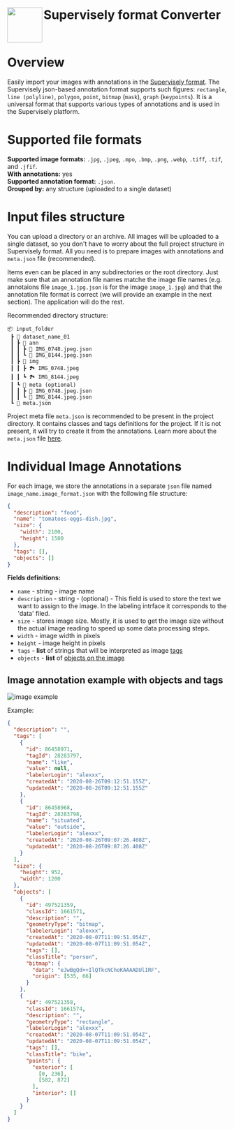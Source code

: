 <h1 align="left" style="border-bottom: 0"> <img align="left" src="https://docs.supervisely.com/~gitbook/image?url=https:%2F%2F1080806899-files.gitbook.io%2F%7E%2Ffiles%2Fv0%2Fb%2Fgitbook-legacy-files%2Fo%2Fspaces%252F-M4BHwRbuyIoH-xoF3Gv%252Favatar-1586509921877.png%3Fgeneration=1586509922435383%26alt=media&width=32&dpr=2&quality=100&sign=addbd62464eb0d2b232a524fa7363f850b1cbfc2133351c76bb3e2464d6c4c59" width="80"> Supervisely format Converter </h1>

<br>

# Overview

Easily import your images with annotations in the [Supervisely format](https://docs.supervise.ly/data-organization/00_ann_format_navi). The Supervisely json-based annotation format supports such figures: `rectangle`, `line (polyline)`, `polygon`, `point`, `bitmap` (`mask`), `graph` (`keypoints`). It is a universal format that supports various types of annotations and is used in the Supervisely platform.

# Supported file formats

**Supported image formats:** `.jpg`, `.jpeg`, `.mpo`, `.bmp`, `.png`, `.webp`, `.tiff`, `.tif`, and `.jfif`.<br>
**With annotations:** yes<br>
**Supported annotation format:** `.json`.<br>
**Grouped by:** any structure (uploaded to a single dataset)<br>

# Input files structure

You can upload a directory or an archive. All images will be uploaded to a single dataset, so you don't have to worry about the full project structure in Supervisely format. All you need is to prepare images with annotations and `meta.json` file (recommended).

<!-- {% hint style="success" %} -->

Items even can be placed in any subdirectories or the root directory. Just make sure that an annotation file names matche the image file names (e.g. annotaions file `image_1.jpg.json` is for the image `image_1.jpg`) and that the annotation file format is correct (we will provide an example in the next section). The application will do the rest.

<!-- {% endhint %} -->

Recommended directory structure:

```text
📦 input_folder
 ┣ 📂 dataset_name_01
 ┃ ┣ 📂 ann
 ┃ ┃ ┣ 📄 IMG_0748.jpeg.json
 ┃ ┃ ┗ 📄 IMG_8144.jpeg.json
 ┃ ┣ 📂 img
 ┃ ┃ ┣ 🏞️ IMG_0748.jpeg
 ┃ ┃ ┗ 🏞️ IMG_8144.jpeg
 ┃ ┗ 📂 meta (optional)
 ┃ ┃ ┣ 📄 IMG_0748.jpeg.json
 ┃ ┃ ┗ 📄 IMG_8144.jpeg.json
 ┗ 📄 meta.json
```

Project meta file `meta.json` is recommended to be present in the project directory. It contains classes and tags definitions for the project. If it is not present, it will try to create it from the annotations. Learn more about the `meta.json` file [here](https://docs.supervisely.com/customization-and-integration/00_ann_format_navi/02_project_classes_and_tags).

# Individual Image Annotations

For each image, we store the annotations in a separate `json` file named `image_name.image_format.json` with the following file structure:

```json
{
  "description": "food",
  "name": "tomatoes-eggs-dish.jpg",
  "size": {
    "width": 2100,
    "height": 1500
  },
  "tags": [],
  "objects": []
}
```

**Fields definitions:**

- `name` - string - image name
- `description` - string - (optional) - This field is used to store the text we want to assign to the image. In the labeling intrface it corresponds to the 'data' filed.
- `size` - stores image size. Mostly, it is used to get the image size without the actual image reading to speed up some data processing steps.
- `width` - image width in pixels
- `height` - image height in pixels
- `tags` - **list** of strings that will be interpreted as image [tags](https://docs.supervisely.com/customization-and-integration/00_ann_format_navi/03_supervisely_format_tags)
- `objects` - **list** of [objects on the image](https://docs.supervisely.com/customization-and-integration/00_ann_format_navi/04_supervisely_format_objects)

## Image annotation example with objects and tags

![image example](https://docs.supervisely.com/~gitbook/image?url=https:%2F%2F1080806899-files.gitbook.io%2F%7E%2Ffiles%2Fv0%2Fb%2Fgitbook-x-prod.appspot.com%2Fo%2Fspaces%252F-M4BHwRbuyIoH-xoF3Gv%252Fuploads%252Fgit-blob-552eebcf9ad197da6e9f93912abde5100bd0b196%252Fimage.png%3Falt=media&width=768&dpr=4&quality=100&sign=dec49d5954f46bb85a1ce7ac90dca123b1c3f1e86b35edbea04e012b440d9a29)

Example:

```json
{
  "description": "",
  "tags": [
    {
      "id": 86458971,
      "tagId": 28283797,
      "name": "like",
      "value": null,
      "labelerLogin": "alexxx",
      "createdAt": "2020-08-26T09:12:51.155Z",
      "updatedAt": "2020-08-26T09:12:51.155Z"
    },
    {
      "id": 86458968,
      "tagId": 28283798,
      "name": "situated",
      "value": "outside",
      "labelerLogin": "alexxx",
      "createdAt": "2020-08-26T09:07:26.408Z",
      "updatedAt": "2020-08-26T09:07:26.408Z"
    }
  ],
  "size": {
    "height": 952,
    "width": 1200
  },
  "objects": [
    {
      "id": 497521359,
      "classId": 1661571,
      "description": "",
      "geometryType": "bitmap",
      "labelerLogin": "alexxx",
      "createdAt": "2020-08-07T11:09:51.054Z",
      "updatedAt": "2020-08-07T11:09:51.054Z",
      "tags": [],
      "classTitle": "person",
      "bitmap": {
        "data": "eJwBgQd++IlQTkcNChoKAAAADUlIRF",
        "origin": [535, 66]
      }
    },
    {
      "id": 497521358,
      "classId": 1661574,
      "description": "",
      "geometryType": "rectangle",
      "labelerLogin": "alexxx",
      "createdAt": "2020-08-07T11:09:51.054Z",
      "updatedAt": "2020-08-07T11:09:51.054Z",
      "tags": [],
      "classTitle": "bike",
      "points": {
        "exterior": [
          [0, 236],
          [582, 872]
        ],
        "interior": []
      }
    }
  ]
}
```
